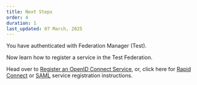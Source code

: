 ```yaml
---
title: Next Steps
order: 4
duration: 1
last_updated: 07 March, 2025
---
```


You have authenticated with Federation Manager (Test).

Now learn how to register a service in the Test Federation.

Head over to [Register an OpenID Connect Service](/connect-an-oidc-service/01-overview), or, click here for [Rapid Connect](/connect-a-rapid-connect-service/01-overview) or [SAML](/connect-a-saml-service/01-overview) service registration instructions.